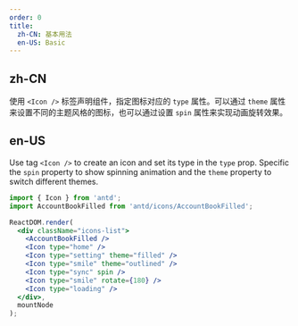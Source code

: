 ```yaml
---
order: 0
title:
  zh-CN: 基本用法
  en-US: Basic
---
```


## zh-CN

使用 `<Icon />` 标签声明组件，指定图标对应的 `type` 属性。可以通过 `theme` 属性来设置不同的主题风格的图标，也可以通过设置 `spin` 属性来实现动画旋转效果。

## en-US

Use tag `<Icon />` to create an icon and set its type in the `type` prop. Specific the `spin` property to show spinning animation and the `theme` property to switch different themes.

````jsx
import { Icon } from 'antd';
import AccountBookFilled from 'antd/icons/AccountBookFilled';

ReactDOM.render(
  <div className="icons-list">
    <AccountBookFilled />
    <Icon type="home" />
    <Icon type="setting" theme="filled" />
    <Icon type="smile" theme="outlined" />
    <Icon type="sync" spin />
    <Icon type="smile" rotate={180} />
    <Icon type="loading" />
  </div>,
  mountNode
);
````

<style>
.icons-list > .anticon {
  margin-right: 6px;
  font-size: 24px;
}
</style>
